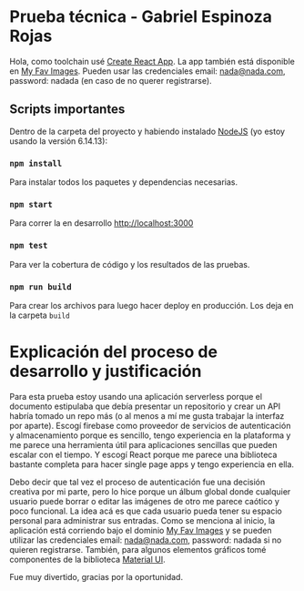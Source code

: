 # Prueba técnica - Gabriel Espinoza Rojas

Hola, como toolchain usé [Create React App](https://github.com/facebook/create-react-app). La app también está disponible en 
[My Fav Images](https://my-fav-imgs.web.app/). Pueden usar las credenciales email: nada@nada.com, password: nadada (en caso de no querer registrarse).
## Scripts importantes

Dentro de la carpeta del proyecto y habiendo instalado [NodeJS](https://nodejs.org/es/download/) (yo estoy usando la versión 6.14.13): 

### `npm install`

Para instalar todos los paquetes y dependencias necesarias.

### `npm start`

Para correr la en desarrollo [http://localhost:3000](http://localhost:3000)
### `npm test`

Para ver la cobertura de código y los resultados de las pruebas.

### `npm run build`

Para crear los archivos para luego hacer deploy en producción. Los deja en la carpeta `build`

# Explicación del proceso de desarrollo y justificación

Para esta prueba estoy usando una aplicación serverless porque el documento estipulaba que debía presentar un repositorio y crear un API habría tomado un repo más (o al menos a mí me gusta trabajar la interfaz por aparte). Escogí firebase como proveedor de servicios de autenticación y almacenamiento porque es sencillo, tengo experiencia en la plataforma y me parece una herramienta útil para aplicaciones sencillas que pueden escalar con el tiempo. Y escogí React porque me parece una biblioteca bastante completa para hacer single page apps y tengo experiencia en ella.

Debo decir que tal vez el proceso de autenticación fue una decisión creativa por mi parte, pero lo hice porque un álbum global donde cualquier usuario puede borrar o editar las imágenes de otro me parece caótico y poco funcional. La idea acá es que cada usuario pueda tener su espacio personal para administrar sus entradas. Como se menciona al inicio, la aplicación está corriendo bajo el dominio [My Fav Images](https://my-fav-imgs.web.app/) y se pueden utilizar las credenciales email: nada@nada.com, password: nadada si no quieren registrarse. También, para algunos elementos gráficos tomé componentes de la biblioteca [Material UI](https://mui.com/).

Fue muy divertido, gracias por la oportunidad.

